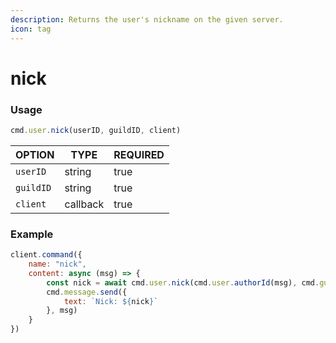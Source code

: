 ```yaml
---
description: Returns the user's nickname on the given server.
icon: tag
---
```


# nick

### Usage

```javascript
cmd.user.nick(userID, guildID, client)
```

| OPTION    | TYPE     | REQUIRED |
| --------- | -------- | -------- |
| `userID`  | string   | true     |
| `guildID` | string   | true     |
| `client`  | callback | true     |

### Example

```javascript
client.command({
    name: "nick",
    content: async (msg) => {
        const nick = await cmd.user.nick(cmd.user.authorId(msg), cmd.guild.id(msg), client)
        cmd.message.send({
            text: `Nick: ${nick}`
        }, msg)
    }
})
```
